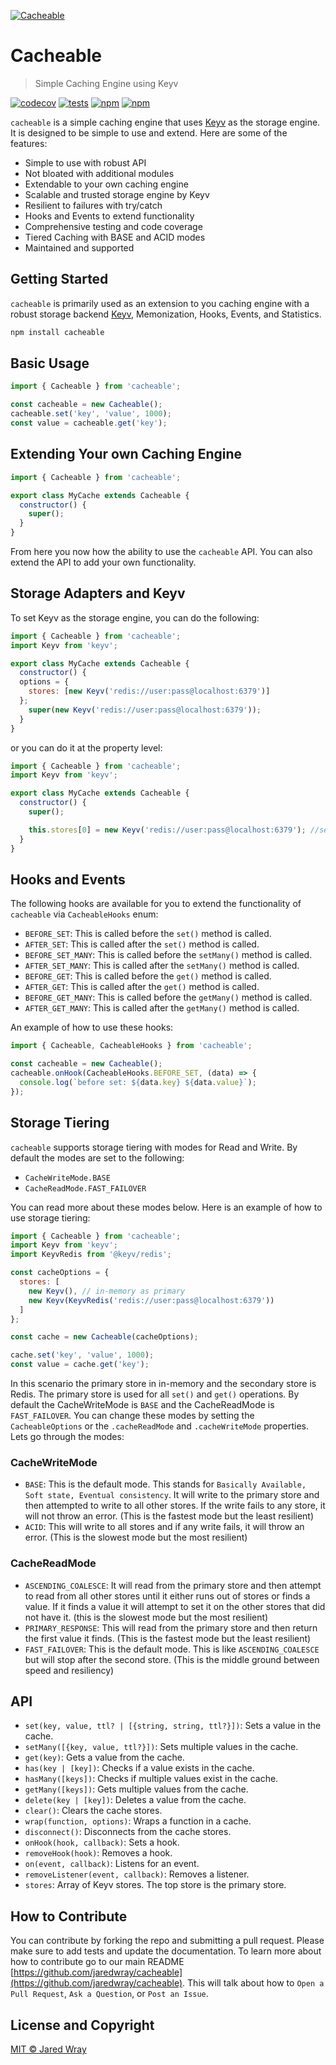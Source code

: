 [<img align="center" src="https://cacheable.org/logo.svg" alt="Cacheable" />](https://github.com/jaredwray/cacheable)

# Cacheable

> Simple Caching Engine using Keyv

[![codecov](https://codecov.io/gh/jaredwray/cacheable/branch/master/graph/badge.svg?token=LDLaqe4PsI)](https://codecov.io/gh/jaredwray/cacheable)
[![tests](https://github.com/jaredwray/cacheable/actions/workflows/tests.yml/badge.svg)](https://github.com/jaredwray/cacheable/actions/workflows/tests.yml)
[![npm](https://img.shields.io/npm/dm/cacheable.svg)](https://www.npmjs.com/package/cacheable)
[![npm](https://img.shields.io/npm/v/cacheable)](https://www.npmjs.com/package/cacheable)

`cacheable` is a simple caching engine that uses [Keyv](https://keyv.org) as the storage engine. It is designed to be simple to use and extend. Here are some of the features:

* Simple to use with robust API
* Not bloated with additional modules
* Extendable to your own caching engine
* Scalable and trusted storage engine by Keyv
* Resilient to failures with try/catch
* Hooks and Events to extend functionality
* Comprehensive testing and code coverage
* Tiered Caching with BASE and ACID modes
* Maintained and supported

## Getting Started

`cacheable` is primarily used as an extension to you caching engine with a robust storage backend [Keyv](https://keyv.org), Memonization, Hooks, Events, and Statistics.

```bash
npm install cacheable
```

## Basic Usage

```javascript
import { Cacheable } from 'cacheable';

const cacheable = new Cacheable();
cacheable.set('key', 'value', 1000);
const value = cacheable.get('key');
```

## Extending Your own Caching Engine

```javascript
import { Cacheable } from 'cacheable';

export class MyCache extends Cacheable {
  constructor() {
	super();
  }
}
```

From here you now how the ability to use the `cacheable` API. You can also extend the API to add your own functionality.

## Storage Adapters and Keyv

To set Keyv as the storage engine, you can do the following:

```javascript
import { Cacheable } from 'cacheable';
import Keyv from 'keyv';

export class MyCache extends Cacheable {
  constructor() {
  options = {
    stores: [new Keyv('redis://user:pass@localhost:6379')]
  };
	super(new Keyv('redis://user:pass@localhost:6379'));
  }
}
```

or you can do it at the property level:

```javascript
import { Cacheable } from 'cacheable';
import Keyv from 'keyv';

export class MyCache extends Cacheable {
  constructor() {
	super();

	this.stores[0] = new Keyv('redis://user:pass@localhost:6379'); //set redis instead of in-memory
  }
}
```

## Hooks and Events

The following hooks are available for you to extend the functionality of `cacheable` via `CacheableHooks` enum:

* `BEFORE_SET`: This is called before the `set()` method is called.
* `AFTER_SET`: This is called after the `set()` method is called.
* `BEFORE_SET_MANY`: This is called before the `setMany()` method is called.
* `AFTER_SET_MANY`: This is called after the `setMany()` method is called.
* `BEFORE_GET`: This is called before the `get()` method is called.
* `AFTER_GET`: This is called after the `get()` method is called.
* `BEFORE_GET_MANY`: This is called before the `getMany()` method is called.
* `AFTER_GET_MANY`: This is called after the `getMany()` method is called.

An example of how to use these hooks:

```javascript
import { Cacheable, CacheableHooks } from 'cacheable';

const cacheable = new Cacheable();
cacheable.onHook(CacheableHooks.BEFORE_SET, (data) => {
  console.log(`before set: ${data.key} ${data.value}`);
});
```

## Storage Tiering

`cacheable` supports storage tiering with modes for Read and Write. By default the modes are set to the following:

* `CacheWriteMode.BASE`
* `CacheReadMode.FAST_FAILOVER`

You can read more about these modes below. Here is an example of how to use storage tiering:

```javascript
import { Cacheable } from 'cacheable';
import Keyv from 'keyv';
import KeyvRedis from '@keyv/redis';

const cacheOptions = {
  stores: [
    new Keyv(), // in-memory as primary
    new Keyv(KeyvRedis('redis://user:pass@localhost:6379'))
  ]
};

const cache = new Cacheable(cacheOptions);

cache.set('key', 'value', 1000);
const value = cache.get('key');
```

In this scenario the primary store in in-memory and the secondary store is Redis. The primary store is used for all `set()` and `get()` operations. By default the CacheWriteMode is `BASE` and the CacheReadMode is `FAST_FAILOVER`. You can change these modes by setting the `CacheableOptions` or the `.cacheReadMode` and `.cacheWriteMode` properties. Lets go through the modes:

### CacheWriteMode
* `BASE`: This is the default mode. This stands for `Basically Available, Soft state, Eventual consistency`. It will write to the primary store and then attempted to write to all other stores. If the write fails to any store, it will not throw an error. (This is the fastest mode but the least resilient)
* `ACID`: This will write to all stores and if any write fails, it will throw an error. (This is the slowest mode but the most resilient)

### CacheReadMode
* `ASCENDING_COALESCE`: It will read from the primary store and then attempt to read from all other stores until it either runs out of stores or finds a value. If it finds a value it will attempt to set it on the other stores that did not have it. (this is the slowest mode but the most resilient)
* `PRIMARY_RESPONSE`: This will read from the primary store and then return the first value it finds. (This is the fastest mode but the least resilient)
* `FAST_FAILOVER`: This is the default mode. This is like `ASCENDING_COALESCE` but will stop after the second store. (This is the middle ground between speed and resiliency)

## API

* `set(key, value, ttl? | [{string, string, ttl?}])`: Sets a value in the cache.
* `setMany([{key, value, ttl?}])`: Sets multiple values in the cache.
* `get(key)`: Gets a value from the cache.
* `has(key | [key])`: Checks if a value exists in the cache.
* `hasMany([keys])`: Checks if multiple values exist in the cache.
* `getMany([keys])`: Gets multiple values from the cache.
* `delete(key | [key])`: Deletes a value from the cache.
* `clear()`: Clears the cache stores.
* `wrap(function, options)`: Wraps a function in a cache.
* `disconnect()`: Disconnects from the cache stores.
* `onHook(hook, callback)`: Sets a hook.
* `removeHook(hook)`: Removes a hook.
* `on(event, callback)`: Listens for an event.
* `removeListener(event, callback)`: Removes a listener.
* `stores`: Array of Keyv stores. The top store is the primary store.

## How to Contribute

You can contribute by forking the repo and submitting a pull request. Please make sure to add tests and update the documentation. To learn more about how to contribute go to our main README [https://github.com/jaredwray/cacheable](https://github.com/jaredwray/cacheable). This will talk about how to `Open a Pull Request`, `Ask a Question`, or `Post an Issue`.

## License and Copyright
[MIT © Jared Wray](https://github.com/jaredwray/cacheable/blob/main/LICENSE)